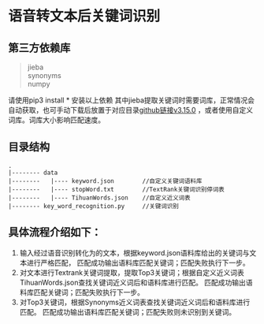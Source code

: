 # 语音转文本后关键词识别

## 第三方依赖库
> jieba  
> synonyms  
> numpy  

请使用pip3 install * 安装以上依赖
其中jieba提取关键词时需要词库，正常情况会自动获取，也可手动下载后放置于对应目录[github链接v3.15.0](https://github.com/chatopera/Synonyms/releases/download/3.15.0/words.vector.gz) ，或者使用自定义词库。词库大小影响匹配速度。
## 目录结构
```
.
|-------- data
|--------   |---- keyword.json        //自定义关键词语料库
|--------   |---- stopWord.txt        //TextRank关键词识别停词表
|--------   |---- TihuanWords.json    //自定义近义词表
|-------- key_word_recognition.py     //关键词识别
```

## 具体流程介绍如下：
1. 输入经过语音识别转化为的文本，根据keyword.json语料库给出的关键词与文本进行严格匹配，
     匹配成功输出语料库匹配关键词；匹配失败执行下一步。<br/>
2. 对文本进行Textrank关键词提取，提取Top3关键词；根据自定义近义词表TihuanWords.json查找关键词近义词后和语料库进行匹配。
     匹配成功输出语料库匹配关键词；匹配失败执行下一步。<br/>
3. 对Top3关键词，根据Synonyms近义词表查找关键词近义词后和语料库进行匹配。
     匹配成功输出语料库匹配关键词；匹配失败则未识别到关键词。<br/>
